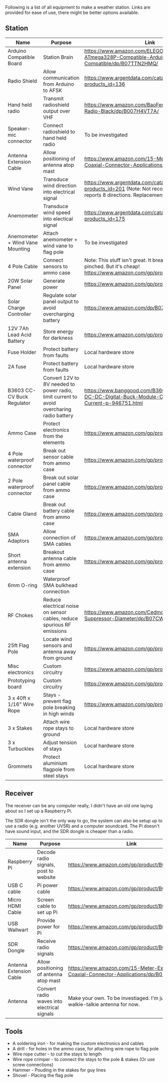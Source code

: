 Following is a list of all equipment to make a weather station. Links are provided for ease of use, there might be better options available.

Station
-------
Name|Purpose|Link
----|-------|----
Arduino Compatible Board|Station Brain|https://www.amazon.com/ELEGOO-HT42B534-1-ATmega328P-Compatible-Arduino-Compatible/dp/B07TTN2HMQ/
Radio Shield|Allow communication from Arduino to AFSK|https://www.argentdata.com/catalog/product_info.php?products_id=136
Hand held radio|Transmit radioshield output over VHF|https://www.amazon.com/BaoFeng-UV-5R-Dual-Radio-Black/dp/B007H4VT7A/
Speaker-mic connector|Connect radioshield to hand held radio|To be investigated
Antenna Extension Cable|Allow positioning of antenna atop mast|https://www.amazon.com/15-Meter-Extension-Coaxial-Connector-Applications/dp/B01FVXW5X0/
Wind Vane|Transduce wind direction into electrical signal|https://www.argentdata.com/catalog/product_info.php?products_id=201 (Note: Not recommended - only reports 8 directions. Replacement being sought...)
Anemometer|Transduce wind speed into electical signal|https://www.argentdata.com/catalog/product_info.php?products_id=175
Anemometer + Wind Vane Mounting|Attach anemometer + wind vane to flag pole|To be investigated
4 Pole Cable|Connect sensors to ammo case|Note: This stuff isn't great. It breaks/shorts when pinched. But it's cheap! https://www.amazon.com/gp/product/B01C383026/
20W Solar Panel|Generate power|https://www.amazon.com/gp/product/B00W813E4I/
Solar Charge Controller|Regulate solar panel output to avoid overcharging battery|https://www.amazon.com/dp/B073WQC558/
12V 7Ah Lead Acid Battery|Store energy for darkness|https://www.amazon.com/gp/product/B003S1RQ2S/
Fuse Holder|Protect battery from faults|Local hardware store
2A fuse|Protect battery from faults|Local hardware store
B3603 CC-CV Buck Regulator|Convert 12V to 8V needed to power radio, limit current to avoid overcharing radio battery|https://www.banggood.com/B3603-Precision-CNC-DC-DC-Digital-Buck-Module-Constant-Voltage-Current-p-946751.html
Ammo Case|Protect electronics from the elements|https://www.amazon.com/gp/product/B00C2YELAC/
4 Pole waterproof connector|Break out sensor cable from ammo case|https://www.amazon.com/gp/product/B07B8DFKYX/
2 Pole waterproof connector|Break out solar panel cable from ammo case|https://www.amazon.com/gp/product/B01GRPECNM/
Cable Gland|Break out battery cable from ammo case|https://www.amazon.com/gp/product/B0748JLNR4/
SMA Adaptors|Allow connection of SMA cables|https://www.amazon.com/gp/product/B07FDHBS19/
Short antenna extension|Breakout antenna cable from ammo case|https://www.amazon.com/gp/product/B071FKJ8DS/
6mm O-ring|Waterproof SMA bulkhead connection|
RF Chokes|Reduce electrical noise on sensor cables, reduce spurious RF emissions|https://www.amazon.com/Cedmon-Pieces-Ferrite-Suppressor-Diameter/dp/B07CWCSNW9/
25ft Flag Pole|Locate wind sensors and antenna away from ground|https://www.amazon.com/gp/product/B07MM3Z4R9/
Misc electronics|Custom circuitry|https://www.amazon.com/gp/product/B01ERPEMAC/
Prototyping board|Custom circuitry|https://www.amazon.com/gp/product/B071R3BFNL/
3 x 40ft x 1/16" Wire Rope|Stays - prevent flag pole breaking in high winds|https://www.amazon.com/gp/product/B07V6C5815/
3 x Stakes|Attach wire rope stays to ground|Local hardware store
3 x Turbuckles|Adjust tension of stays|Local hardware store
Grommets|Protect aluminium flagpole from steel stays|Local hardware store

Receiver
--------
The receiver can be any computer really, I didn't have an old one laying about so I set up a Raspberry Pi.

The SDR dongle isn't the only way to go, the system can also be setup up to use a radio (e.g. another UV5R) and a computer soundcard. The Pi doesn't have sound input, and the SDR dongle is cheaper than a radio.

Name|Purpose|Link
----|-------|----
Raspberry Pi|Decode radio signals, post to website|https://www.amazon.com/gp/product/B07TD42S27/
USB C cable|Pi power cable|https://www.amazon.com/gp/product/B01GGKYN0A/
Micro HDMI Cable|Screen cable to set up Pi|https://www.amazon.com/gp/product/B00Z07JYLE/
USB Wallwart|Provide power for Pi|https://www.amazon.com/gp/product/B0774YZR5L/
SDR Dongle|Receive radio signals|https://www.amazon.com/gp/product/B0129EBDS2/
Antenna Extension Cable|Allow positioning of antenna atop mast|https://www.amazon.com/15-Meter-Extension-Coaxial-Connector-Applications/dp/B01FVXW5X0/
Antenna|Convert radio waves into electrical signals|Make your own. To be investiaged. I'm just using a walkie-talkie antenna for now.

Tools
-----
* A soldering iron - for making the custom electronics and cables
* A drill - for holes in the ammo case, for attaching wire rope to flag pole
* Wire rope cutter - to cut the stays to length
* Wire rope crimper - to connect the stays to the pole & stakes (Or use screw connections)
* Hammer - Pouding in the stakes for guy lines
* Shovel - Placing the flag pole